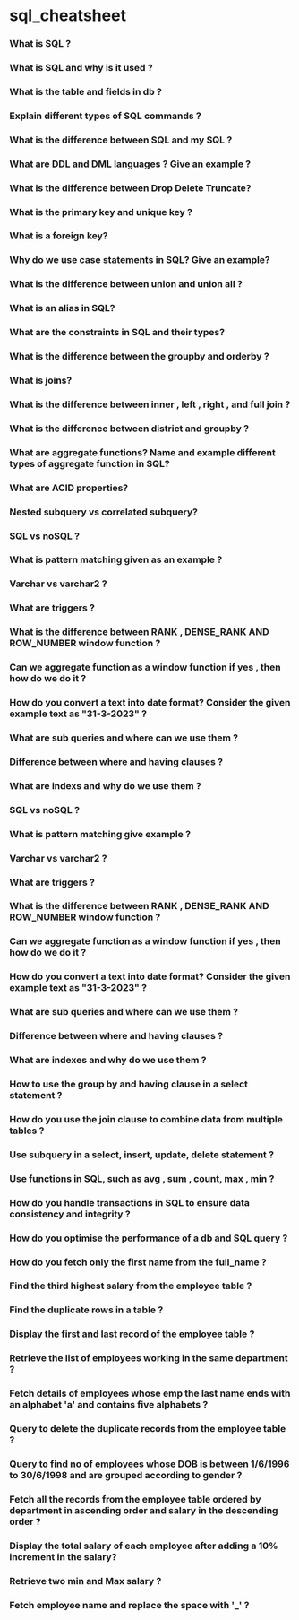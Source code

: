 # sql_cheatsheet

### What is SQL ?
### What is SQL and why is it used ?
### What is the table and fields in db ?
### Explain different types of SQL commands ?
### What is the difference between SQL and my SQL ?
### What are DDL and DML languages ? Give an example ?
### What is the difference between Drop Delete Truncate?
### What is the primary key and unique key ?
### What is a foreign key?
### Why do we use case statements in SQL? Give an example?
### What is the difference between union and union all ?
### What is an alias in SQL?
### What are the constraints in SQL and their types?
### What is the difference between the groupby and orderby ?
### What is joins?
### What is the difference between inner , left , right , and full join ?
### What is the difference between district and groupby ?
### What are aggregate functions? Name and example different types of aggregate function in SQL?
### What are ACID properties?
### Nested subquery vs correlated subquery?
### SQL vs noSQL ?
### What is pattern matching given as an example ?
### Varchar vs varchar2 ?
### What are triggers ?
### What is the difference between RANK , DENSE_RANK AND ROW_NUMBER window function ?
### Can we aggregate function as a window function if yes , then how do we do it ?
### How do you convert a text into date format? Consider the given example text as "31-3-2023" ?
### What are sub queries and where can we use them ?
### Difference between where and having clauses ?
### What are indexs and why do we use them ?
### SQL vs noSQL ?
### What is pattern matching give example ?
### Varchar vs varchar2 ?
### What are triggers ?
### What is the difference between RANK , DENSE_RANK AND ROW_NUMBER window function ?
### Can we aggregate function as a window function if yes , then how do we do it ?
### How do you convert a text into date format? Consider the given example text as "31-3-2023" ?

 ### What are sub queries and where can we use them ?
### Difference between where and having clauses ?
### What are indexes and why do we use them ?
### How to use the group by and having clause in a select statement ?
### How do you use the join clause to combine data from multiple tables ?
### Use subquery in a select, insert, update, delete statement ?
### Use functions in SQL, such as avg , sum , count, max , min ?
### How do you handle transactions in SQL to ensure data consistency and integrity ?
### How do you optimise the performance of a db and SQL query ?
### How do you fetch only the first name from the full_name ?
### Find the third highest salary from the employee table ?
### Find the duplicate rows in a table ?
### Display the first and last record of the employee table ?
### Retrieve the list of employees working in the same department ?
### Fetch details of employees whose emp the last name ends with an alphabet 'a' and contains five alphabets ?
### Query to delete the duplicate records from the employee table ?
### Query to find no of employees whose DOB is between 1/6/1996 to 30/6/1998 and are grouped according to gender ?
### Fetch all the records from the employee table ordered by department in ascending order and salary in the descending order ?
### Display the total salary of each employee after adding a 10% increment in the salary?
### Retrieve two min and Max salary ?
### Fetch employee name and replace the space with '_' ?